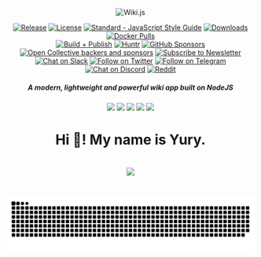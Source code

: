 <div align="center">

<picture>
  <source media="(prefers-color-scheme: dark)" srcset="https://static.requarks.io/logo/wikijs-full-darktheme.svg">
  <img alt="Wiki.js" src="https://static.requarks.io/logo/wikijs-full.svg" width="600">
</picture>

[![Release](https://img.shields.io/github/release/Requarks/wiki.svg?style=flat&maxAge=3600)](https://github.com/Requarks/wiki/releases)
[![License](https://img.shields.io/badge/license-AGPLv3-blue.svg?style=flat)](https://github.com/requarks/wiki/blob/master/LICENSE)
[![Standard - JavaScript Style Guide](https://img.shields.io/badge/code%20style-standard-green.svg?style=flat&logo=javascript&logoColor=white)](http://standardjs.com/)
[![Downloads](https://img.shields.io/github/downloads/Requarks/wiki/total.svg?style=flat&logo=github)](https://github.com/Requarks/wiki/releases)
[![Docker Pulls](https://img.shields.io/docker/pulls/requarks/wiki.svg?logo=docker&logoColor=white)](https://hub.docker.com/r/requarks/wiki/)  
[![Build + Publish](https://github.com/Requarks/wiki/actions/workflows/build.yml/badge.svg)](https://github.com/Requarks/wiki/actions/workflows/build.yml)
[![Huntr](https://img.shields.io/badge/security%20bounty-disclose-brightgreen.svg?style=flat&logo=cachet&logoColor=white)](https://huntr.dev/bounties/disclose)
[![GitHub Sponsors](https://img.shields.io/github/sponsors/ngpixel?logo=github&color=ea4aaa)](https://github.com/users/NGPixel/sponsorship)
[![Open Collective backers and sponsors](https://img.shields.io/opencollective/all/wikijs?label=backers&color=218bff&logo=opencollective&logoColor=white)](https://opencollective.com/wikijs)
[![Subscribe to Newsletter](https://img.shields.io/badge/newsletter-subscribe-yellow.svg?style=flat&logo=mailchimp&logoColor=white)](https://blog.js.wiki/subscribe)  
[![Chat on Slack](https://img.shields.io/badge/slack-requarks-CC2B5E.svg?style=flat&logo=slack)](https://wiki.requarks.io/slack)
[![Follow on Twitter](https://img.shields.io/badge/twitter-%40requarks-blue.svg?style=flat&logo=twitter&logoColor=white)](https://twitter.com/requarks)
[![Follow on Telegram](https://img.shields.io/badge/telegram-%40wiki__js-blue.svg?style=flat&logo=telegram)](https://t.me/wiki_js)
[![Chat on Discord](https://img.shields.io/badge/discord-join-8D96F6.svg?style=flat&logo=discord&logoColor=white)](https://discord.gg/rcxt9QS2jd)
[![Reddit](https://img.shields.io/badge/reddit-%2Fr%2Fwikijs-orange?logo=reddit&logoColor=white)](https://www.reddit.com/r/wikijs/)

##### A modern, lightweight and powerful wiki app built on NodeJS

</div>



<p align="center">
  <img src="https://img.shields.io/badge/php-8.1.2-blue" />
  <img src="https://img.shields.io/badge/Ubuntu-22.04.1%20LTS-blue" />
  <img src="https://img.shields.io/badge/Zabbix-6.2.6-blue" />
  <img src="https://img.shields.io/badge/Apache-2.4.52-blue" />
  <img src="https://img.shields.io/badge/Mysql-8.0.31-blue" />
</p>



<h1 align="center">Hi 👋! My name is Yury.</h1>

###


<br clear="both">

<div align="center">
  <img height="" wigth="100%" src="https://media.tenor.com/0bN9L54PMmsAAAAC/coming-soon-see-it-soon.gif"  />
</div>

###

<div align="left">
</div>

###

<div align="left">
</div>

###

<br clear="both">

<div align="center">
<img src="https://github.com/Platane/snk/raw/output/github-contribution-grid-snake.svg">
</div>


